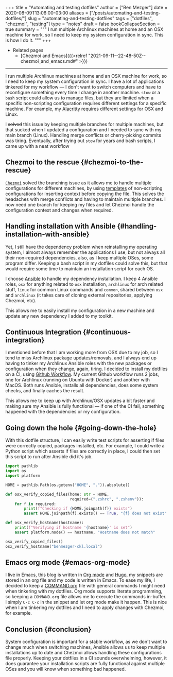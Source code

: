 +++
title = "Automating and testing dotfiles"
author = ["Ben Mezger"]
date = 2020-08-09T13:06:00-03:00
aliases = ["/posts/automating-and-testing-dotfiles/"]
slug = "automating-and-testing-dotfiles"
tags = ["dotfiles", "chezmoi", "testing"]
type = "notes"
draft = false
bookCollapseSection = true
summary = """
I run multiple Archlinux machines at home and an OSX machine for work, so I need
to keep my system configuration in sync. This is how I do it. 
"""
+++

-   Related pages
    -   [Chezmoi and Emacs]({{<relref "2021-09-11--22-48-50Z--chezmoi_and_emacs.md#" >}})

---

I run multiple Archlinux machines at home and an OSX machine for work, so I need
to keep my system configuration in sync. I have a lot of applications tinkered
for my workflow — I don't want to switch computers and have to reconfigure
something every time I change in another machine. `stow` or a `bash` script
could allow us to manage files, but they are limited when a specific
non-scripting configuration requires different settings for a specific machine.
For example, my [Alacritty](https://github.com/alacritty/alacritty) requires different settings for OSX and Linux.

I ~~solved~~ this issue by keeping multiple branches for multiple machines, but
that sucked when I updated a configuration and I needed to sync with my main
branch (Linux). Handling merge conflicts or cherry-picking commits was tiring.
Eventually, after trying out `stow` for years and bash scripts, I came up with a
neat workflow


## Chezmoi to the rescue {#chezmoi-to-the-rescue}

[`Chezmoi`](https://www.chezmoi.io/) solved the branching issue as it allows me to handle multiple
configurations for different machines, by using [templates](https://www.chezmoi.io/docs/how-to/#use-templates-to-manage-files-that-vary-from-machine-to-machine) of non-scripting
configurations for inserting context before copying the file. This solves the
headaches with merge conflicts and having to maintain multiple branches. I now
need one branch for keeping my files and let Chezmoi handle the configuration
context and changes when required.


## Handling installation with Ansible {#handling-installation-with-ansible}

Yet, I still have the dependency problem when reinstalling my operating system,
I almost always remember the applications I use, but not always all their
non-required dependencies, also, as I keep multiple OSes, some program differ.
Keeping a bash script in my dotfiles could solve this, but that would require
some time to maintain an installation script for each OS.

I choose [Ansible](https://www.ansible.com/) to handle my dependency installation. I keep 4 Ansible roles,
`osx` for anything related to `osx` installation, `archlinux` for arch related
stuff, `linux` for common Linux commands and `common`, shared between `osx` and
`archlinux` (it takes care of cloning external repositories, applying Chezmoi,
etc).

This allows me to easily install my configuration in a new machine and update
any new dependency I added to my toolkit.


## Continuous Integration {#continuous-integration}

I mentioned before that I am working more from OSX due to my job, so I tend to
miss Archlinux package updates/removals, and I always end up having to tinker my
Archlinux Ansible roles with the new packages or configuration when they change,
again, tiring. I decided to install my dotfiles on a CI, using [Github Workflow](https://github.com/benmezger/dotfiles/actions).
My current Github workflow runs 2 jobs, one for Archlinux (running on Ubuntu
with Docker) and another with MacOS. Both runs Ansible, installs all
dependencies, does some system checks, and finally caches the result.

This allows me to keep up with Archlinux/OSX updates a bit faster and making
sure my Ansible is fully functional — if one of the CI fail, something happened
with the dependencies or my configuration.


## Going down the hole {#going-down-the-hole}

With this dotfile structure, I can easily write test scripts for asserting if
files were correctly copied, packages installed, etc. For example, I could write
a Python script which asserts if files are correctly in place, I could then set
this script to run after Ansible did it's job.

```python
import pathlib
import os
import platform

HOME = pathlib.Path(os.getenv("HOME", ".")).absolute()

def osx_verify_copied_files(home: str = HOME,
                            required=(".zshrc", ".zshenv")):
    for f in required:
        print(f"Checking if {HOME.joinpath(f)} exists")
        assert HOME.joinpath(f).exists() == True, "{f} does not exist"

def osx_verify_hostname(hostname):
    print(f"Verifying if hostname '{hostname}' is set")
    assert platform.node() == hostname, "Hostname does not match"

osx_verify_copied_files()
osx_verify_hostname("benmezger-ckl.local")
```


## Emacs org mode {#emacs-org-mode}

I live in Emacs, this blog is written in [Org mode](https://orgmode.org/) and [Hugo](https://gohugo.io/), my snippets are
stored in an org file and my code is written in Emacs. To ease my life, I
decided to keep a [COMMAND.org](https://github.com/benmezger/dotfiles/blob/main/COMMANDS.org) file with general commands I might need when
tinkering with my dotfiles. Org mode supports literate programming, so keeping a
`COMMAND.org` file allows me to execute the commands in-buffer. I simply `C-c
C-c` in the snippet and let org mode make it happen. This is nice when I am
tinkering my dotfiles and I need to apply changes with Chezmoi, for example.


## Conclusion {#conclusion}

System configuration is important for a stable workflow, as we don't want to
change much when switching machines, Ansible allows us to keep multiple
installations up to date and Chezmoi allows handling these configurations file
properly. Keeping your dotfiles in a CI sounds overwhelming, however, it does
guarantee your installation scripts are fully functional against multiple OSes
and you will know when something bad happened.

<style>.org-center { margin-left: auto; margin-right: auto; text-align: center; }</style>

<div class="org-center">
  <div></div>

<div
    class="github-card"
    data-github="benmezger/dotfiles"
    data-width="400"
    data-height="150"
    data-theme="default">
</div>
<script src="//cdn.jsdelivr.net/github-cards/latest/widget.js"></script>

</div>